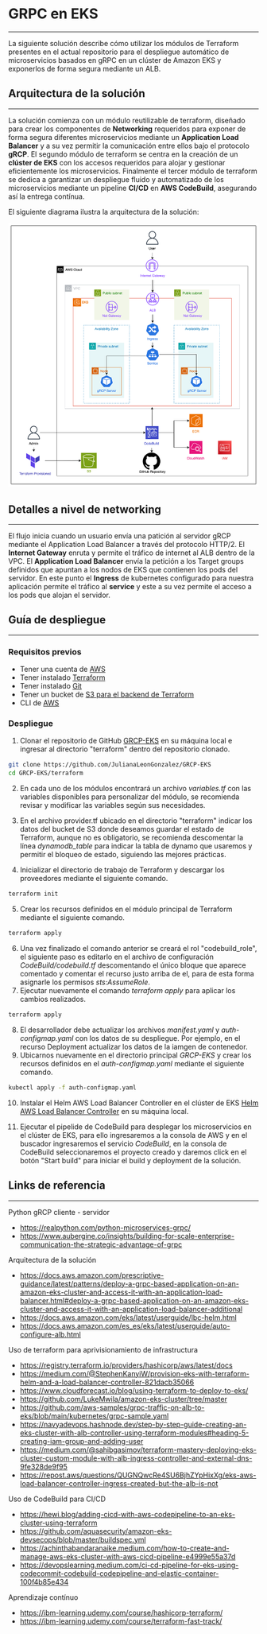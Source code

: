 
# GRPC en EKS

---
La siguiente solución describe cómo utilizar los módulos de Terraform presentes en el actual repositorio para el despliegue automático de microservicios basados en gRPC en un clúster de Amazon EKS y exponerlos de forma segura mediante un ALB.

## Arquitectura de la solución

---
La solución comienza con un módulo reutilizable de terraform, diseñado para crear los componentes de **Networking** requeridos para exponer de forma segura diferentes microservicios mediante un **Application Load Balancer** y a su vez permitir la comunicación entre ellos bajo el protocolo **gRCP**.
El segundo módulo de terraform se centra en la creación de un **clúster de EKS** con los accesos requeridos para alojar y gestionar eficientemente los microservicios.
Finalmente el tercer módulo de terraform se dedica a garantizar un despliegue fluido y automatizado de los microservicios mediante un pipeline **CI/CD** en **AWS CodeBuild**, asegurando así la entrega contínua.

El siguiente diagrama ilustra la arquitectura de la solución:

![img.png](ArchitectureDiagram.png)

## Detalles a nivel de networking

---
El flujo inicia cuando un usuario envía una patición al servidor gRCP mediante el Application Load Balancer a través del protocolo HTTP/2. El **Internet Gateway** enruta y permite el tráfico de internet al ALB dentro de la VPC. El **Application Load Balancer** envía la petición a los Target groups definidos que apuntan a los nodos de EKS que contienen los pods del servidor. En este punto el **Ingress** de kubernetes configurado para nuestra aplicación permite el tráfico al **service** y este a su vez permite el acceso a los pods que alojan el servidor. 

## Guía de despliegue

---

### Requisitos previos
* Tener una cuenta de [AWS](https://aws.amazon.com/es/free/?trk=8fa18207-f2c2-4587-81a1-f2a3648571b3&sc_channel=ps&ef_id=EAIaIQobChMIkZ_atoe9iwMVaKVaBR0J6xCJEAAYASAAEgIjFfD_BwE:G:s&s_kwcid=AL!4422!3!647999789205!e!!g!!aws!19685287144!146461596896&gclid=EAIaIQobChMIkZ_atoe9iwMVaKVaBR0J6xCJEAAYASAAEgIjFfD_BwE&all-free-tier.sort-by=item.additionalFields.SortRank&all-free-tier.sort-order=asc&awsf.Free%20Tier%20Types=*all&awsf.Free%20Tier%20Categories=*all)
* Tener instalado [Terraform](https://developer.hashicorp.com/terraform/tutorials/aws-get-started/install-cli) 
* Tener instalado [Git](https://git-scm.com/book/es/v2/Inicio---Sobre-el-Control-de-Versiones-Instalaci%C3%B3n-de-Git)
* Tener un bucket de [S3 para el backend de Terraform](https://developer.hashicorp.com/terraform/language/backend/s3)
* CLI de [AWS](https://docs.aws.amazon.com/cli/latest/userguide/install-cliv2.html)

### Despliegue

1. Clonar el repositorio de GitHub [GRCP-EKS](https://github.com/JulianaLeonGonzalez/GRCP-EKS/blob/master/README.md) en su máquina local e ingresar al directorio "terraform" dentro del repositorio clonado.
```bash
git clone https://github.com/JulianaLeonGonzalez/GRCP-EKS
cd GRCP-EKS/terraform
```

2. En cada uno de los módulos encontrará un archivo _variables.tf_ con las variables disponibles para personalizar del módulo, se recomienda revisar y modificar las variables según sus necesidades.

3. En el archivo provider.tf ubicado en el directorio "terraform" indicar los datos del bucket de S3 donde deseamos guardar el estado de Terraform, aunque no es obligatorio, se recomienda descomentar la línea _dynamodb_table_ para indicar la tabla de dynamo que usaremos y permitir el bloqueo de estado, siguiendo las mejores prácticas.

4. Inicializar el directorio de trabajo de Terraform y descargar los proveedores mediante el siguiente comando.
```bash
terraform init
```
5. Crear los recursos definidos en el módulo principal de Terraform mediante el siguiente comando.
```bash
terraform apply
```
6. Una vez finalizado el comando anterior se creará el rol "codebuild_role", el siguiente paso es editarlo en el archivo de configuración _CodeBuild/codebuild.tf_ descomentando el único bloque que aparece comentado y comentar el recurso justo arriba de el, para de esta forma asignarle los permisos _sts:AssumeRole_.
7. Ejecutar nuevamente el comando _terraform apply_ para aplicar los cambios realizados.
```bash
terraform apply
```
8. El desarrollador debe actualizar los archivos _manifest.yaml_ y _auth-configmap.yaml_ con los datos de su despliegue. Por ejemplo, en el recurso Deployment actualizar los datos de la iamgen de contenedor. 
9. Ubicarnos nuevamente en el directorio principal _GRCP-EKS_ y crear los recursos definidos en el _auth-configmap.yaml_ mediante el siguiente comando.
```bash
kubectl apply -f auth-configmap.yaml
```
10. Instalar el Helm AWS Load Balancer Controller en el clúster de EKS  [Helm AWS Load Balancer Controller](https://docs.aws.amazon.com/eks/latest/userguide/lbc-helm.html) en su máquina local. 

11. Ejecutar el pipelide de CodeBuild para desplegar los microservicios en el clúster de EKS, para ello ingresaremos a la consola de AWS y en el buscador ingresaremos el servicio _CodeBuild_, en la consola de CodeBuild seleccionaremos el proyecto creado y daremos click en el botón "Start build" para iniciar el build y deployment de la solución.

## Links de referencia

---
Python gRCP cliente - servidor
* https://realpython.com/python-microservices-grpc/
* https://www.aubergine.co/insights/building-for-scale-enterprise-communication-the-strategic-advantage-of-grpc

Arquitectura de la solución
* https://docs.aws.amazon.com/prescriptive-guidance/latest/patterns/deploy-a-grpc-based-application-on-an-amazon-eks-cluster-and-access-it-with-an-application-load-balancer.html#deploy-a-grpc-based-application-on-an-amazon-eks-cluster-and-access-it-with-an-application-load-balancer-additional
* https://docs.aws.amazon.com/eks/latest/userguide/lbc-helm.html
* https://docs.aws.amazon.com/es_es/eks/latest/userguide/auto-configure-alb.html

Uso de terraform para aprivisionamiento de infrastructura
* https://registry.terraform.io/providers/hashicorp/aws/latest/docs
* https://medium.com/@StephenKanyiW/provision-eks-with-terraform-helm-and-a-load-balancer-controller-821dacb35066
* https://www.cloudforecast.io/blog/using-terraform-to-deploy-to-eks/
* https://github.com/LukeMwila/amazon-eks-cluster/tree/master
* https://github.com/aws-samples/grpc-traffic-on-alb-to-eks/blob/main/kubernetes/grpc-sample.yaml
* https://navyadevops.hashnode.dev/step-by-step-guide-creating-an-eks-cluster-with-alb-controller-using-terraform-modules#heading-5-creating-iam-group-and-adding-user
* https://medium.com/@sahibgasimov/terraform-mastery-deploying-eks-cluster-custom-module-with-alb-ingress-controller-and-external-dns-9fe328de9f95
* https://repost.aws/questions/QUGNQwcRe4SU6BjhZYpHixXg/eks-aws-load-balancer-controller-ingress-created-but-the-alb-is-not

Uso de CodeBuild para CI/CD
* https://hewi.blog/adding-cicd-with-aws-codepipeline-to-an-eks-cluster-using-terraform
* https://github.com/aquasecurity/amazon-eks-devsecops/blob/master/buildspec.yml
* https://achinthabandaranaike.medium.com/how-to-create-and-manage-aws-eks-cluster-with-aws-cicd-pipeline-e4999e55a37d
* https://devopslearning.medium.com/ci-cd-pipeline-for-eks-using-codecommit-codebuild-codepipeline-and-elastic-container-100f4b85e434

Aprendizaje contínuo
* https://ibm-learning.udemy.com/course/hashicorp-terraform/
* https://ibm-learning.udemy.com/course/terraform-fast-track/



